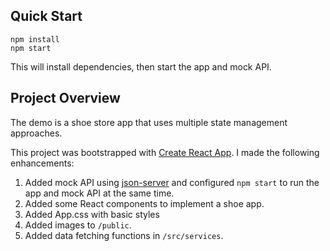 ## Quick Start

```
npm install
npm start
```

This will install dependencies, then start the app and mock API.

## Project Overview

The demo is a shoe store app that uses multiple state management approaches.

This project was bootstrapped with [Create React App](https://github.com/facebook/create-react-app). I made the following enhancements:

1. Added mock API using [json-server](https://github.com/typicode/json-server) and configured `npm start` to run the app and mock API at the same time.
1. Added some React components to implement a shoe app.
1. Added App.css with basic styles
1. Added images to `/public`.
1. Added data fetching functions in `/src/services`.
